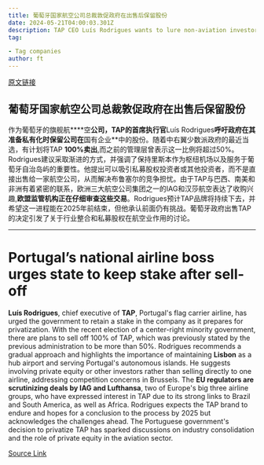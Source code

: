 ```yaml
---
title: 葡萄牙国家航空公司总裁敦促政府在出售后保留股份
date: 2024-05-21T04:00:03.301Z
description: TAP CEO Luís Rodrigues wants to lure non-aviation investors to ease competition concerns
tag: 

- Tag companies
author: ft
---
```


[原文链接](https://ft.com/content/5b3317d7-2380-4c79-ad54-9531caa938fc)

## 葡萄牙国家航空公司总裁敦促政府在出售后保留股份



作为葡萄牙的旗舰航****空**公司，TAP的首席执行官**Luís Rodrigues**呼吁政府在其准备私有化时保留公司在**国有企业**中的股份。随着中右翼少数派政府的最近当选，有计划将TAP **100%卖出**,而之前的管理层曾表示这一比例将超过50%。Rodrigues建议采取渐进的方式，并强调了保持里斯本作为枢纽机场以及服务于葡萄牙自治岛屿的重要性。他提出可以吸引私募股权投资者或其他投资者，而不是直接出售给一家航空公司，从而解决布鲁塞尔的竞争担忧。由于TAP与巴西、南美和非洲有着紧密的联系，欧洲三大航空公司集团之一的IAG和汉莎航空表达了收购兴趣,**欧盟监管机构正在仔细审查这些交易**。Rodrigues预计TAP品牌将持续下去，并希望这一进程能在2025年前结束，但他承认前面仍有挑战。葡萄牙政府出售TAP的决定引发了关于行业整合和私募股权在航空业作用的讨论。

---

# Portugal’s national airline boss urges state to keep stake after sell-off


**Luís Rodrigues**, chief executive of **TAP**, Portugal's flag carrier airline, has urged the government to retain a stake in the company as it prepares for privatization. With the recent election of a center-right minority government, there are plans to sell off 100% of TAP, which was previously stated by the previous administration to be more than 50%. Rodrigues recommends a gradual approach and highlights the importance of maintaining **Lisbon** as a hub airport and serving Portugal's autonomous islands. He suggests involving private equity or other investors rather than selling directly to one airline, addressing competition concerns in Brussels. The **EU regulators are scrutinizing deals by IAG and Lufthansa**, two of Europe's big three airline groups, who have expressed interest in TAP due to its strong links to Brazil and South America, as well as Africa. Rodrigues expects the TAP brand to endure and hopes for a conclusion to the process by 2025 but acknowledges the challenges ahead. The Portuguese government's decision to privatize TAP has sparked discussions on industry consolidation and the role of private equity in the aviation sector.

[Source Link](https://ft.com/content/5b3317d7-2380-4c79-ad54-9531caa938fc)

